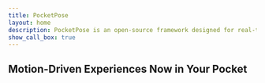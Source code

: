 ```yaml
---
title: PocketPose
layout: home
description: PocketPose is an open-source framework designed for real-time pose estimation on consumer devices.
show_call_box: true
---
```


## Motion-Driven Experiences Now in Your Pocket

